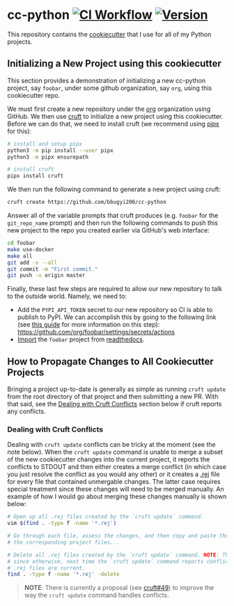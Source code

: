 # cc-python [![CI Workflow](https://github.com/bbugyi200/cc-python/actions/workflows/ci.yml/badge.svg)](https://github.com/bbugyi200/cc-python/actions/workflows/ci.yml) [![Version](https://img.shields.io/static/v1?label=version&message=2021.09.19&color=4d4dff)](https://github.com/bbugyi200/cc-python/blob/master/CHANGELOG.md#20210919)

This repository contains the [cookiecutter] that I use for all of my Python
projects.

[cookiecutter]: https://github.com/cookiecutter/cookiecutter

## Initializing a New Project using this cookiecutter

This section provides a demonstration of initializing a new cc-python project,
say `foobar`, under some github organization, say `org`, using this
cookiecutter repo.

We must first create a new repository under the [org][5] organization using
GitHub. We then use [cruft][6] to initialize a new project using this
cookiecutter. Before we can do that, we need to install cruft (we recommend
using [pipx][7] for this):

```bash
# install and setup pipx
python3 -m pip install --user pipx
python3 -m pipx ensurepath

# install cruft
pipx install cruft
```

We then run the following command to generate a new project using cruft:

```bash
cruft create https://github.com/bbugyi200/cc-python
```

Answer all of the variable prompts that cruft produces (e.g. `foobar` for the
`git_repo_name` prompt) and then run the following commands to push this new
project to the repo you created earlier via GitHub's web interface:

```bash
cd foobar
make use-docker
make all
git add -v --all
git commit -m "First commit."
git push -u origin master
```

Finally, these last few steps are required to allow our new repository to talk
to the outside world. Namely, we need to:

* Add the `PYPI_API_TOKEN` secret to our new repository so CI is able to
  publish to PyPI. We can accomplish this by going to the following link (see
  [this guide][1] for more information on this step):
  https://github.com/org/foobar/settings/secrets/actions
* [Import](https://readthedocs.org/dashboard/) the `foobar` project from
  [readthedocs][2].


## How to Propagate Changes to All Cookiecutter Projects

Bringing a project up-to-date is generally as simple as running `cruft update`
from the root directory of that project and then submitting a new PR.  With
that said, see the [Dealing with Cruft
Conflicts](#dealing-with-cruft-conflicts) section below if cruft reports any
conflicts.

### Dealing with Cruft Conflicts

Dealing with `cruft update` conflicts can be tricky at the moment (see the note
below). When the `cruft update` command is unable to merge a subset of the new
cookiecutter changes into the current project, it reports the conflicts to
STDOUT and then either creates a merge conflict (in which case you just resolve
the conflict as you would any other) _or_ it creates a [.rej][4] file for every
file that contained unmergable changes. The latter case requires special
treatment since these changes will need to be merged manually. An example of
how I would go about merging these changes manually is shown below:

```bash
# Open up all .rej files created by the `cruft update` command.
vim $(find . -type f -name '*.rej')

# Go through each file, assess the changes, and then copy and paste them (if desirable) into
# the corresponding project files...

# Delete all .rej files created by the `cruft update` command. NOTE: This step is important
# since otherwise, next time the `cruft update` command reports conflicts, we won't know which
# .rej files are current. 
find . -type f -name '*.rej' -delete
```

> **NOTE**: There is currently a proposal (see [cruft#49][3]) to improve the way
> the `cruft update` command handles conflicts.


[1]: https://packaging.python.org/guides/publishing-package-distribution-releases-using-github-actions-ci-cd-workflows
[2]: https://docs.readthedocs.io/en/stable/
[3]: https://github.com/cruft/cruft/issues/49
[4]: https://stackoverflow.com/questions/34585865/what-are-rej-files-which-are-created-during-merge
[5]: https://github.com/bbugyi200?tab=repositories
[6]: https://github.com/cruft/cruft
[7]: https://github.com/pypa/pipx
